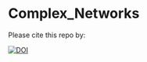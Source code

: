 # Complex_Networks
Please cite this repo by:


[![DOI](https://zenodo.org/badge/21433/ollin18/Complex_Networks.svg)](https://zenodo.org/badge/latestdoi/21433/ollin18/Complex_Networks)


